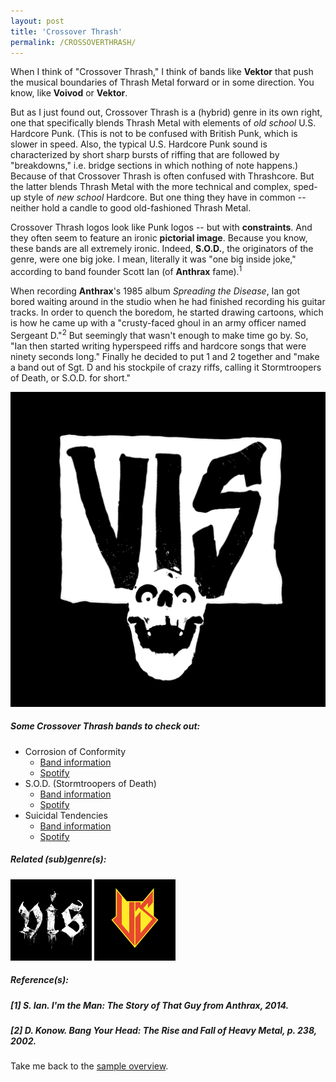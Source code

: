 ```yaml
---
layout: post
title: 'Crossover Thrash'
permalink: /CROSSOVERTHRASH/
---
```


When I think of "Crossover Thrash," I think of bands like **Vektor** that push the musical boundaries of Thrash Metal forward or in some direction. You know, like **Voivod** or **Vektor**. 

But as I just found out, Crossover Thrash is a (hybrid) genre in its own right, one that specifically blends Thrash Metal with elements of *old school* U.S. Hardcore Punk. (This is not to be confused with British Punk, which is slower in speed. Also, the typical U.S. Hardcore Punk sound is characterized by short sharp bursts of riffing that are followed by "breakdowns," i.e. bridge sections in which nothing of note happens.) Because of that Crossover Thrash is often confused with Thrashcore. But the latter blends Thrash Metal with the more technical and complex, sped-up style of *new school* Hardcore. But one thing they have in common -- neither hold a candle to good old-fashioned Thrash Metal.

Crossover Thrash logos look like Punk logos -- but with **constraints**. And they often seem to feature an ironic **pictorial image**. Because you know, these bands are all extremely ironic. Indeed, **S.O.D.**, the originators of the genre, were one big joke. I mean, literally it was "one big inside joke," according to band founder Scott Ian (of **Anthrax** fame).<sup>1</sup> 

When recording **Anthrax**'s 1985 album *Spreading the Disease*, Ian got bored waiting around in the studio when he had finished recording his guitar tracks. In order to quench the boredom, he started drawing cartoons, which is how he came up with a "crusty-faced ghoul in an army officer named Sergeant D."<sup>2</sup> But seemingly that wasn't enough to make time go by. So, "Ian then started writing hyperspeed riffs and hardcore songs that were ninety seconds long." Finally he decided to put 1 and 2 together and "make a band out of Sgt. D and his stockpile of crazy riffs, calling it Stormtroopers of Death, or S.O.D. for short." 

![Crossover Thrash](..\assets\img\projects\proj-8\crossoverthrash2.jpg)

##### Some Crossover Thrash bands to check out:

<ul>
<li>Corrosion of Conformity
<ul>
<li><a href="https://www.metal-archives.com/bands/Corrosion_of_Conformity/246" rel="noopener"><span>Band information</span></a></li>
<li><a href="https://open.spotify.com/track/6g48vpikqU2atsrDXdGzKo?si=2388df6c12664432" target="_blank" rel="noopener"><span>Spotify</span></a></li>
</ul>
</li>

<li>S.O.D. (Stormtroopers of Death)
<ul>
<li><a href="https://www.metal-archives.com/bands/S.O.D./190" rel="noopener"><span>Band information</span></a></li>
<li><a href="https://open.spotify.com/track/32kG2eoH17D9yNS7JZStzP?si=0ba80114c79b4ec6" target="_blank" rel="noopener"><span>Spotify</span></a></li>
</ul>
</li>

<li>Suicidal Tendencies
<ul>
<li><a href="https://www.metal-archives.com/bands/Suicidal_Tendencies/959" rel="noopener"><span>Band information</span></a></li>
<li><a href="https://open.spotify.com/track/7G83ZwD2msTtFaBQExc8QB?si=41cae8b3c5014e5d" target="_blank" rel="noopener"><span>Spotify</span></a></li>
</ul>
</li>
</ul>

##### Related (sub)genre(s):
[<img src="..\assets\img\projects\proj-9\blackenedcrust.jpg" alt="Faux Metal" width=130 >](/BLACKENEDCRUST/)
[<img src="..\assets\img\projects\proj-9\usthrash.jpg" alt="Faux Metal" width=130 >](/THRASHMETAL/)

##### Reference(s):
##### [1] S. Ian. *I'm the Man: The Story of That Guy from Anthrax*, 2014.
##### [2] D. Konow. *Bang Your Head: The Rise and Fall of Heavy Metal*, p. 238, 2002.

Take me back to the [sample overview](../projects/proj-8).
